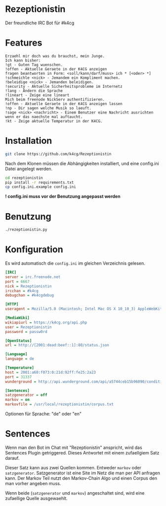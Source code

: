 # Rezeptionistin
Der freundliche IRC Bot für #k4cg

# Features

```
Erzaehl mir doch was du brauchst, mein Junge.
Ich kann bisher:
!gt - Guten Tag wuenschen.
!offen - Aktuelle Geraete in der K4CG anzeigen
fragen beantworten in Form: <soll/kann/darf/muss> ich * [<oder> *]
!schmeichle <nick> - Jemandem ein Kompliment machen.
!beleidige <nick> - Jemanden beleidigen.
!security - Aktuelle Sicherheitsprobleme im Internetz
!lang - Ändern die Sprache
!lineart - Zeige eine lineart
Mich beim freenode NickServ authentifizieren.
!offen - Aktuelle Geraete in der K4CG anzeigen lassen
!np - Dir sagen welche Musik so laeuft.
!sage <nick> <nachricht> - Einem Benutzer eine Nachricht ausrichten wenn er das naechste mal auftaucht.
!kt - Zeige aktuelle Temperatur in der K4CG.
```

# Installation

``` bash
git clone https://github.com/k4cg/Rezeptionistin
```

Nach dem Klonen müssen die Abhängigkeiten installiert, und eine config.ini Datei angelegt werden.

``` bash
cd rezeptionistin
pip install -r requirements.txt
cp config.ini.example config.ini
```

**! config.ini muss vor der Benutzung angepasst werden**

# Benutzung

``` bash
./rezeptionistin.py
```

# Konfiguration

Es wird automatisch die `config.ini` im gleichen Verzeichnis gelesen.

``` ini
[IRC]
server = irc.freenode.net
port = 6667
nick = Rezeptionistin
ircchan = #k4cg
debugchan = #k4cgdebug

[HTTP]
useragent = Mozilla/5.0 (Macintosh; Intel Mac OS X 10_10_3) AppleWebKit/600.6.3 (KHTML, like Gecko) Version/8.0.6 Safari/600.6.3

[MediaWiki]
wikiapiurl = https://k4cg.org/api.php
user = Rezeptionistin
password = passw0rd

[OpenStatus]
url = http://[2001:dead:beef::1]:80/status.json

[Language]
language = de

[Temperature]
host = 2001:a60:f073:0:21d:92ff:fe25:2a23
port = 31337
wunderground = http://api.wunderground.com/api/a5744ceb15b96090/conditions/q/pws:INUREMBE2.json

[Sentences]
satzgenerator = off
markov = on
markovfile = /usr/local/rezeptionistin/corpus.txt
```

Optionen für Sprache: "de" oder "en"

# Sentences

Wenn man den Bot im Chat mit "Rezeptionistin" anspricht, wird das Sentences
Plugin getriggered. Dieses Antwortet mit einem zufaellgiem Satz darauf.

Dieser Satz kann aus zwei Quellen kommen. Entweder `markov` oder
`satzgenerator`. Satzgenerator ist eine Site im Netz die man per API
anfragen kann. Der Markov Teil nutzt den Markov-Chain Algo und einen Corpus
den man vorher angeben muss.

Wenn beide (`satzgenerator` und `markov`) angeschaltet sind, wird eine
zufaellige Quelle ausgewaehlt.

